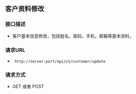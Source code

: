 ## 客户资料修改

### 接口描述

- 客户基本信息修改，包括姓名，密码，手机，邮箱等基本资料。

### 请求URL

- ` http://server:port/api/v1/customer/update`
      
### 请求方式

- GET 或者 POST  
